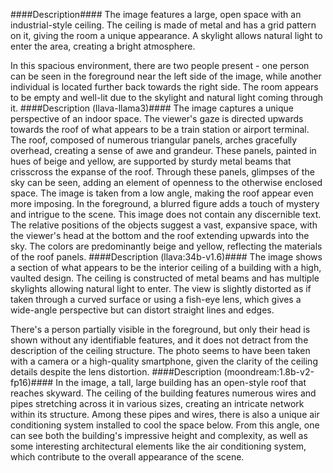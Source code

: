 ####Description####
The image features a large, open space with an industrial-style ceiling. The ceiling is made of metal and has a grid pattern on it, giving the room a unique appearance. A skylight allows natural light to enter the area, creating a bright atmosphere. 

In this spacious environment, there are two people present - one person can be seen in the foreground near the left side of the image, while another individual is located further back towards the right side. The room appears to be empty and well-lit due to the skylight and natural light coming through it.
####Description (llava-llama3)####
The image captures a unique perspective of an indoor space. The viewer's gaze is directed upwards towards the roof of what appears to be a train station or airport terminal. The roof, composed of numerous triangular panels, arches gracefully overhead, creating a sense of awe and grandeur. These panels, painted in hues of beige and yellow, are supported by sturdy metal beams that crisscross the expanse of the roof. Through these panels, glimpses of the sky can be seen, adding an element of openness to the otherwise enclosed space. The image is taken from a low angle, making the roof appear even more imposing. In the foreground, a blurred figure adds a touch of mystery and intrigue to the scene. This image does not contain any discernible text. The relative positions of the objects suggest a vast, expansive space, with the viewer's head at the bottom and the roof extending upwards into the sky. The colors are predominantly beige and yellow, reflecting the materials of the roof panels.
####Description (llava:34b-v1.6)####
The image shows a section of what appears to be the interior ceiling of a building with a high, vaulted design. The ceiling is constructed of metal beams and has multiple skylights allowing natural light to enter. The view is slightly distorted as if taken through a curved surface or using a fish-eye lens, which gives a wide-angle perspective but can distort straight lines and edges.

There's a person partially visible in the foreground, but only their head is shown without any identifiable features, and it does not detract from the description of the ceiling structure. The photo seems to have been taken with a camera or a high-quality smartphone, given the clarity of the ceiling details despite the lens distortion.
####Description (moondream:1.8b-v2-fp16)####
In the image, a tall, large building has an open-style roof that reaches skyward. The ceiling of the building features numerous wires and pipes stretching across it in various sizes, creating an intricate network within its structure. Among these pipes and wires, there is also a unique air conditioning system installed to cool the space below. From this angle, one can see both the building's impressive height and complexity, as well as some interesting architectural elements like the air conditioning system, which contribute to the overall appearance of the scene.
